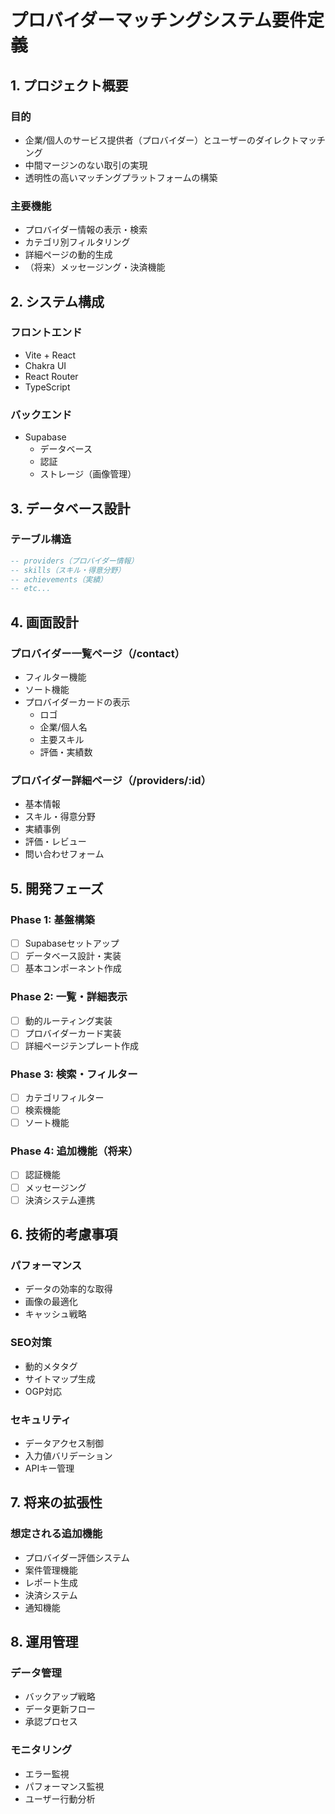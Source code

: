 # プロバイダーマッチングシステム要件定義

## 1. プロジェクト概要
### 目的
- 企業/個人のサービス提供者（プロバイダー）とユーザーのダイレクトマッチング
- 中間マージンのない取引の実現
- 透明性の高いマッチングプラットフォームの構築

### 主要機能
- プロバイダー情報の表示・検索
- カテゴリ別フィルタリング
- 詳細ページの動的生成
- （将来）メッセージング・決済機能

## 2. システム構成
### フロントエンド
- Vite + React
- Chakra UI
- React Router
- TypeScript

### バックエンド
- Supabase
  - データベース
  - 認証
  - ストレージ（画像管理）

## 3. データベース設計
### テーブル構造
```sql
-- providers（プロバイダー情報）
-- skills（スキル・得意分野）
-- achievements（実績）
-- etc...
```

## 4. 画面設計
### プロバイダー一覧ページ（/contact）
- フィルター機能
- ソート機能
- プロバイダーカードの表示
  - ロゴ
  - 企業/個人名
  - 主要スキル
  - 評価・実績数

### プロバイダー詳細ページ（/providers/:id）
- 基本情報
- スキル・得意分野
- 実績事例
- 評価・レビュー
- 問い合わせフォーム

## 5. 開発フェーズ
### Phase 1: 基盤構築
- [ ] Supabaseセットアップ
- [ ] データベース設計・実装
- [ ] 基本コンポーネント作成

### Phase 2: 一覧・詳細表示
- [ ] 動的ルーティング実装
- [ ] プロバイダーカード実装
- [ ] 詳細ページテンプレート作成

### Phase 3: 検索・フィルター
- [ ] カテゴリフィルター
- [ ] 検索機能
- [ ] ソート機能

### Phase 4: 追加機能（将来）
- [ ] 認証機能
- [ ] メッセージング
- [ ] 決済システム連携

## 6. 技術的考慮事項
### パフォーマンス
- データの効率的な取得
- 画像の最適化
- キャッシュ戦略

### SEO対策
- 動的メタタグ
- サイトマップ生成
- OGP対応

### セキュリティ
- データアクセス制御
- 入力値バリデーション
- APIキー管理

## 7. 将来の拡張性
### 想定される追加機能
- プロバイダー評価システム
- 案件管理機能
- レポート生成
- 決済システム
- 通知機能

## 8. 運用管理
### データ管理
- バックアップ戦略
- データ更新フロー
- 承認プロセス

### モニタリング
- エラー監視
- パフォーマンス監視
- ユーザー行動分析

